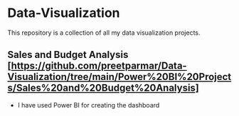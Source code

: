 # Data-Visualization

This repository is a collection of all my data visualization projects.

## Sales and Budget Analysis [https://github.com/preetparmar/Data-Visualization/tree/main/Power%20BI%20Projects/Sales%20and%20Budget%20Analysis]

- I have used Power BI for creating the dashboard
